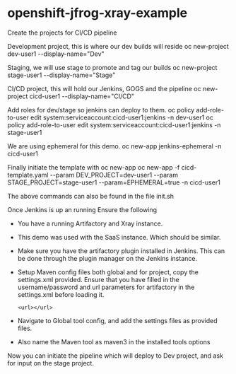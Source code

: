# openshift-jfrog-xray-example

Create the projects for CI/CD pipeline

Development project, this is where our dev builds will reside
oc new-project dev-user1   --display-name="Dev"

Staging, we will use stage to promote and tag our builds
oc new-project stage-user1 --display-name="Stage"

CI/CD project, this will hold our Jenkins, GOGS and the pipeline
oc new-project cicd-user1  --display-name="CI/CD"


Add roles for dev/stage so jenkins can deploy to them.
oc policy add-role-to-user edit system:serviceaccount:cicd-user1:jenkins -n dev-user1
oc policy add-role-to-user edit system:serviceaccount:cicd-user1:jenkins -n stage-user1

We are using ephemeral for this demo.
oc new-app jenkins-ephemeral -n cicd-user1

Finally initiate the template with oc new-app
oc new-app -f cicd-template.yaml --param DEV_PROJECT=dev-user1 --param STAGE_PROJECT=stage-user1 --param=EPHEMERAL=true -n cicd-user1 

The above commands can also be found in the file init.sh

Once Jenkins is up an running
Ensure the following
- You have a running Artifactory and Xray instance. 
- This demo was used with the SaaS instance. Which should be similar. 
- Make sure you have the artifactory plugin installed in Jenkins. This can be done through the plugin manager on the Jenkins instance. 
- Setup Maven config files both global and for project, copy the settings.xml provided. Ensure that you have filled in the username/password and url parameters for artifactory in the settings.xml before loading it.
      <username></username>
      <password></password>

      <url></url>

- Navigate to Global tool config, and add the settings files as provided files. 
- Also name the Maven tool as maven3 in the installed tools options

Now you can initiate the pipeline which will deploy to Dev project, and ask for input on the stage project.






